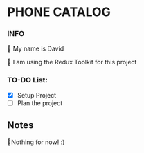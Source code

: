 # PHONE CATALOG

### INFO

🔹 My name is David

🔹 I am using the Redux Toolkit for this project

### TO-DO List:

- [x] Setup Project
- [ ] Plan the project

## Notes

🔹Nothing for now! :)
